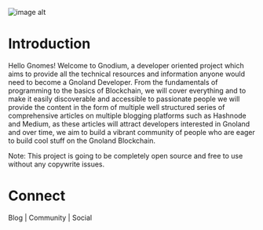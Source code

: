 ![image alt](https://github.com/Danish-Mahboob/Gnodium/blob/43dfc78f5e95ccaa2446c286497de602c81259c3/Banner.jpg)
# Introduction
Hello Gnomes! Welcome to Gnodium, a developer oriented project which aims to provide all the technical resources and information anyone would need to become a Gnoland Developer. From the fundamentals of programming to the basics of Blockchain, we will cover everything and to make it easily discoverable and accessible to passionate people we will provide the content in the form of multiple well structured series of comprehensive articles on multiple blogging platforms such as Hashnode and Medium, as these articles will attract developers interested in Gnoland and over time, we aim to build a vibrant community of people who are eager to build cool stuff on the Gnoland Blockchain.

Note: This project is going to be completely open source and free to use without any copywrite issues.





# Connect
Blog | Community | Social


